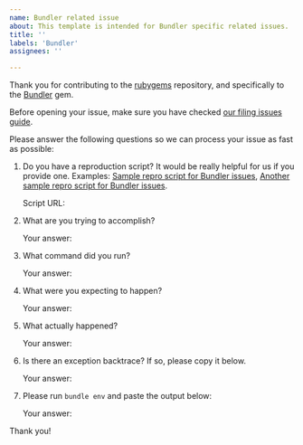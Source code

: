 ```yaml
---
name: Bundler related issue
about: This template is intended for Bundler specific related issues.
title: ''
labels: 'Bundler'
assignees: ''

---
```


Thank you for contributing to the [rubygems](https://github.com/rubygems/rubygems) repository, and specifically to the [Bundler](https://bundler.io/) gem.

Before opening your issue, make sure you have checked [our filing issues guide](https://github.com/rubygems/rubygems/blob/master/bundler/doc/contributing/ISSUES.md).

Please answer the following questions so we can process your issue as fast as possible:

1. Do you have a reproduction script? It would be really helpful for us if you provide one. Examples: [Sample repro script for Bundler issues](https://gist.github.com/xaviershay/6207550), [Another sample repro script for Bundler issues](https://gist.github.com/xaviershay/6295889).

    Script URL: 

2. What are you trying to accomplish?

    Your answer:

3. What command did you run?

    Your answer:

4. What were you expecting to happen?

    Your answer:

5. What actually happened?

    Your answer:

6. Is there an exception backtrace? If so, please copy it below.

    Your answer:

7. Please run `bundle env` and paste the output below:

    Your answer:

Thank you!
